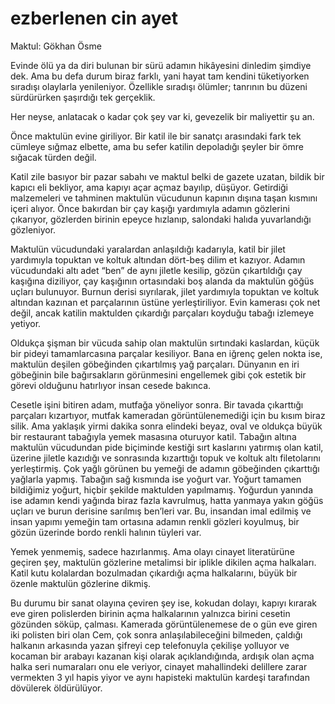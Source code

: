 # ezberlenen cin ayet

Maktul: Gökhan Ösme

Evinde ölü ya da diri bulunan bir sürü adamın hikâyesini dinledim
şimdiye dek. Ama bu defa durum biraz farklı, yani hayat tam kendini
tüketiyorken sıradışı olaylarla yenileniyor. Özellikle sıradışı ölümler;
tanrının bu düzeni sürdürürken şaşırdığı tek gerçeklik.

Her neyse, anlatacak o kadar çok şey var ki, gevezelik bir maliyettir
şu an.

Önce maktulün evine giriliyor. Bir katil ile bir sanatçı arasındaki fark
tek cümleye sığmaz elbette, ama bu sefer katilin depoladığı şeyler bir
ömre sığacak türden değil.

Katil zile basıyor bir pazar sabahı ve maktul belki de gazete uzatan,
bildik bir kapıcı eli bekliyor, ama kapıyı açar açmaz bayılıp, düşüyor.
Getirdiği malzemeleri ve tahminen maktulün vücudunun kapının dışına taşan kısmını içeri alıyor. Önce bakırdan bir çay kaşığı yardımıyla
adamın gözlerini çıkarıyor, gözlerden birinin epeyce hızlanıp, salondaki halıda yuvarlandığı gözleniyor.

Maktulün vücudundaki yaralardan anlaşıldığı kadarıyla, katil bir jilet yardımıyla topuktan ve koltuk altından dört-beş dilim et kazıyor.
Adamın vücudundaki altı adet “ben” de aynı jiletle kesilip, gözün çıkartıldığı çay kaşığına diziliyor, çay kaşığının ortasındaki boş alanda
da maktulün göğüs uçları bulunuyor. Burnun derisi sıyrılarak, jilet
yardımıyla topuktan ve koltuk altından kazınan et parçalarının üstüne yerleştiriliyor. Evin kamerası çok net değil, ancak katilin maktulden çıkardığı parçaları koyduğu tabağı izlemeye yetiyor.

Oldukça şişman bir vücuda sahip olan maktulün sırtındaki kaslardan,
küçük bir pideyi tamamlarcasına parçalar kesiliyor. Bana en iğrenç gelen nokta ise, maktulün deşilen göbeğinden çıkartılmış yağ parçaları.
Dünyanın en iri göbeğinin bile bağırsakların görünmesini engellemek
gibi çok estetik bir görevi olduğunu hatırlıyor insan cesede bakınca.

Cesetle işini bitiren adam, mutfağa yöneliyor sonra. Bir tavada çıkarttığı parçaları kızartıyor, mutfak kameradan görüntülenemediği için bu kısım biraz silik. Ama yaklaşık yirmi dakika sonra elindeki beyaz,
oval ve oldukça büyük bir restaurant tabağıyla yemek masasına oturuyor katil. Tabağın altına maktulün vücudundan pide biçiminde kestiği
sırt kaslarını yatırmış olan katil, üzerine jiletle kazıdığı ve sonrasında
kızarttığı topuk ve koltuk altı filetolarını yerleştirmiş. Çok yağlı görünen bu yemeği de adamın göbeğinden çıkarttığı yağlarla yapmış. Tabağın sağ kısmında ise yoğurt var. Yoğurt tamamen bildiğimiz yoğurt,
hiçbir şekilde maktulden yapılmamış. Yoğurdun yanında ise adamın
kendi yağında biraz fazla kavrulmuş, hatta yanmaya yakın göğüs uçları
ve burun derisine sarılmış ben’leri var. Bu, insandan imal edilmiş ve
insan yapımı yemeğin tam ortasına adamın renkli gözleri koyulmuş,
bir gözün üzerinde bordo renkli halının tüyleri var.

Yemek yenmemiş, sadece hazırlanmış. Ama olayı cinayet literatürüne
geçiren şey, maktulün gözlerine metalimsi bir iplikle dikilen açma halkaları. Katil kutu kolalardan bozulmadan çıkardığı açma halkalarını,
büyük bir özenle maktulün gözlerine dikmiş.

Bu durumu bir sanat olayına çeviren şey ise, kokudan dolayı, kapıyı
kırarak eve giren polislerden birinin açma halkalarının yalnızca birini cesetin gözünden söküp, çalması. Kamerada görüntülenemese de o
gün eve giren iki polisten biri olan Cem, çok sonra anlaşılabileceğini
bilmeden, çaldığı halkanın arkasında yazan şifreyi cep telefonuyla çekilişe yolluyor ve kocaman bir arabayı kazanan kişi olarak açıklandığında, ardışık olan açma halka seri numaraları onu ele veriyor, cinayet
mahallindeki delillere zarar vermekten 3 yıl hapis yiyor ve aynı hapisteki maktulün kardeşi tarafından dövülerek öldürülüyor.
